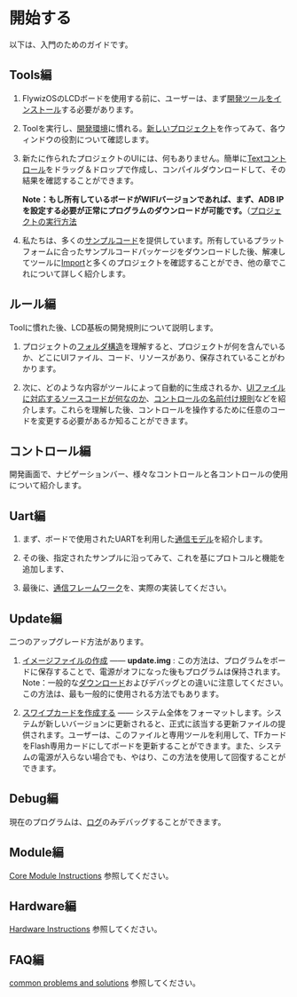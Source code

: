 # 開始する
以下は、入門のためのガイドです。

## Tools編
1. FlywizOSのLCDボードを使用する前に、ユーザーは、まず[開発ツールをインストール](download.md)する必要があります。

2. Toolを実行し、[開発環境](flywizOS_ide_snapshot.md)に慣れる。[新しいプロジェクト](new_flywizOS_project.md)を作ってみて、各ウィンドウの役割について確認します。

3. 新たに作られたプロジェクトのUIには、何もありません。簡単に[Textコントロール](textview.md)をドラッグ＆ドロップで作成し、コンパイルダウンロードして、その結果を確認することができます。

   **Note：もし所有しているボードがWIFIバージョンであれば、まず、ADB IPを設定する必要が正常にプログラムのダウンロードが可能です。**（[プロジェクトの実行方法](run_project.md）参照)

4. 私たちは、多くの[サンプルコード](demo_download.md)を提供しています。所有しているプラットフォームに合ったサンプルコードパッケージをダウンロードした後、解凍してツールに[Import](import_project.md)と多くのプロジェクトを確認することができ、他の章でこれについて詳しく紹介します。

   

## ルール編
Toolに慣れた後、LCD基板の開発規則について説明します。<br/>
1. プロジェクトの[フォルダ構造](project_structure.md)を理解すると、プロジェクトが何を含んでいるか、どこにUIファイル、コード、リソースがあり、保存されていることがわかります。

2. 次に、どのような内容がツールによって自動的に生成されるか、[UIファイルに対応するソースコードが何なのか](ftu_and_source_relationships.md)、[コントロールの名前付け規則](named_rule.md)などを紹介します。これらを理解した後、コントロールを操作するために任意のコードを変更する必要があるか知ることができます。

   

## コントロール編
開発画面で、ナビゲーションバー、様々なコントロールと各コントロールの使用について紹介します。



## Uart編
1. まず、ボードで使用されたUARTを利用した[通信モデル](serial_introdoction.md)を紹介します。

2. その後、指定されたサンプルに沿ってみて、これを基にプロトコルと機能を追加します、

3. 最後に、[通信フレームワーク](serial_framework.md)を、実際の実装してください。

   

## Update編
二つのアップグレード方法があります。
1. [イメージファイルの作成](make_image.md) —— **update.img** : この方法は、プログラムをボードに保存することで、電源がオフになった後もプログラムは保持されます。Note：一般的な[ダウンロード](adb_debug.md)およびデバッグとの違いに注意してください。この方法は、最も一般的に使用される方法でもあります。

2. [スワイプカードを作成する](sd_boot.md) —— システム全体をフォーマットします。システムが新しいバージョンに更新されると、正式に該当する更新ファイルの提供されます。ユーザーは、このファイルと専用ツールを利用して、TFカードをFlash専用カードにしてボードを更新することができます。また、システムの電源が入らない場合でも、やはり、この方法を使用して回復することができます。

   

## Debug編
現在のプログラムは、[ログ](logcat.md)のみデバッグすることができます。



## Module編
[Core Module Instructions](core_module.md) 参照してください。



## Hardware編
[Hardware Instructions](hardware.md) 参照してください。



## FAQ編
[common problems and solutions](problems.md) 参照してください。